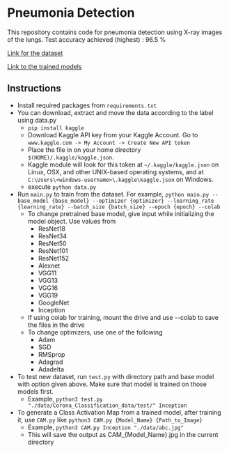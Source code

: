 # Pneumonia  Detection

This repository contains code for pneumonia detection using X-ray images of the lungs. Test accuracy achieved (highest) : 96.5 %

[Link for the dataset](https://www.kaggle.com/praveengovi/coronahack-chest-xraydataset)

[Link to the trained models](https://drive.google.com/drive/folders/1fx8SVrtOdtTdeOXox7aAZGe6RzjcW5Uk?usp=sharing)

## Instructions

- Install required packages from `requirements.txt`
- You can download, extract and move the data according to the label using data.py
    - `pip install kaggle`
    - Download Kaggle API key from your Kaggle Account. Go to `www.kaggle.com -> My Account -> Create New API token`
    - Place the file in on your home directory `$(HOME)/.kaggle/kaggle.json`.
    - Kaggle module will look for this token at `~/.kaggle/kaggle.json` on Linux, OSX, and other UNIX-based operating systems, and at `C:\Users\<windows-username>\.kaggle\kaggle.json` on Windows.
    - execute `python data.py`
- Run `main.py` to train from the dataset. For example, `python main.py --base_model {base_model} --optimizer {optimizer} --learning_rate {learning_rate} --batch_size {batch_size} --epoch {epoch} --colab`
    - To change pretrained base model, give input while initializing the model object. Use values from 
        - ResNet18 
        - ResNet34
        - ResNet50
        - ResNet101
        - ResNet152
        - Alexnet 
        - VGG11
        - VGG13
        - VGG16
        - VGG19
        - GoogleNet
        - Inception
    - If using colab for training, mount the drive and use --colab to save the files in the drive
    - To change optimizers, use one of the following
        - Adam
        - SGD
        - RMSprop
        - Adagrad
        - Adadelta
- To test new dataset, run `test.py` with directory path and base model with option given above. Make sure that model is trained on those models first. 
    - Example, `python3 test.py "./data/Corona_Classification_data/test/" Inception`
- To generate a Class Activation Map from a trained model, after training it, use `CAM.py` like `python3 CAM.py {Model_Name} {Path_to_Image}`
    - Example, ```python3 CAM.py Inception "./data/abc.jpg"```
    - This will save the output as CAM_{Model_Name}.jpg in the current directory
